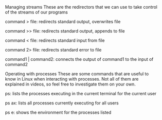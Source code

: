 Managing streams
These are the redirectors that we can use to take control of the streams of our programs

command > file: redirects standard output, overwrites file

command >> file: redirects standard output, appends to file

command < file: redirects standard input from file

command 2> file: redirects standard error to file

command1 | command2: connects the output of command1 to the input of command2

Operating with processes
These are some commands that are useful to know in Linux when interacting with processes. Not all of them are explained in videos, so feel free to investigate them on your own.

ps: lists the processes executing in the current terminal for the current user

ps ax: lists all processes currently executing for all users

ps e: shows the environment for the processes listed
